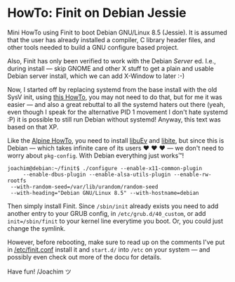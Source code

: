 HowTo: Finit on Debian Jessie
=============================

Mini HowTo using Finit to boot Debian GNU/Linux 8.5 (Jessie).  It is
assumed that the user has already installed a compiler, C library header
files, and other tools needed to build a GNU configure based project.

Also, Finit has only been verified to work with the Debian *Server* ed.
I.e., during install — skip GNOME and other X stuff to get a plain and
usable Debian server install, which we can add X-Window to later :-)

Now, I started off by replacing systemd from the base install with the
old SysV init, using [this HowTo][1], you may not need to do that, but
for me it was easier — and also a great rebuttal to all the systemd
haters out there (yeah, even though I speak for the alternative PID 1
movement I don't hate systemd :P) it is possible to still run Debian
without systemd!  Anyway, this text was based on that XP.

Like the [Alpine HowTo](../alpine/), you need to install [libuEv][] and
[libite][], but since this is Debian — which takes infinite care of its
users ♥ ♥ ♥ — we don't need to worry about `pkg-config`.  With Debian
everything just works™!

    joachim@debian:~/finit$ ./configure --enable-x11-common-plugin
         --enable-dbus-plugin --enable-alsa-utils-plugin --enable-rw-rootfs
	 --with-random-seed=/var/lib/urandom/random-seed
	 --with-heading="Debian GNU/Linux 8.5" --with-hostname=debian

Then simply install Finit.  Since `/sbin/init` already exists you need
to add another entry to your GRUB config, in `/etc/grub.d/40_custom`,
or add `init=/sbin/finit` to your kernel line everytime you boot.  Or,
you could just change the symlink.

However, before rebooting, make sure to read up on the comments I've
put in [/etc/finit.conf](finit.conf) install it and `start.d/` into
`/etc` on your system — and possibly even check out more of the docu
for details.

Have fun!
 /Joachim ツ

[1]: http://without-systemd.org/wiki/index.php/How_to_remove_systemd_from_a_Debian_jessie/sid_installation
[libuEv]: https://github.com/troglobit/libuev
[libite]: https://github.com/troglobit/libite

<!--
  -- Local Variables:
  -- mode: markdown
  -- End:
  -->
